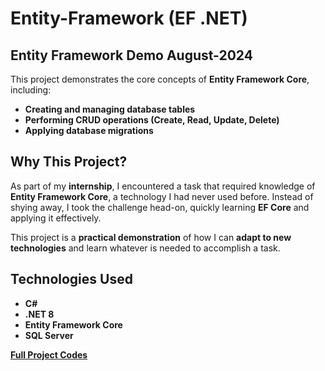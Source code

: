 # Entity-Framework (EF .NET)
## Entity Framework Demo August-2024

This project demonstrates the core concepts of **Entity Framework Core**, including:

- **Creating and managing database tables**
- **Performing CRUD operations (Create, Read, Update, Delete)**
- **Applying database migrations**

## Why This Project?

As part of my **internship**, I encountered a task that required knowledge of **Entity Framework Core**, a technology I had never used before. Instead of shying away, I took the challenge head-on, quickly learning **EF Core** and applying it effectively. 

This project is a **practical demonstration** of how I can **adapt to new technologies** and learn whatever is needed to accomplish a task.

## Technologies Used

- **C#**
- **.NET 8**
- **Entity Framework Core**
- **SQL Server**

[**Full Project Codes**](https://drive.google.com/drive/folders/117pcpbgUFKg30SHImyY1opCqOSUAZTr_?usp=drive_link)
